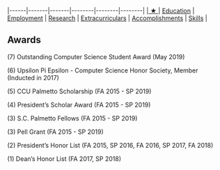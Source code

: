 |------|-------|-------|--------|--------|--------|
|[ ★ ](index.md) | [Education](education.md) | [Employment](employment.md) | [Research](publications.md) | [Extracurriculars](activities.md) | [Accomplishments](accomplishments.md) | [Skills](skills.md) |

## Awards
(7) Outstanding Computer Science Student Award (May 2019)

(6) Upsilon Pi Epsilon - Computer Science Honor Society, Member (Inducted in 2017)

(5) CCU Palmetto Scholarship (FA 2015 - SP 2019)

(4) President’s Scholar Award (FA 2015 - SP 2019)

(3) S.C. Palmetto Fellows (FA 2015 - SP 2019)

(3) Pell Grant (FA 2015 - SP 2019)

(2) President’s Honor List (FA 2015, SP 2016, FA 2016, SP 2017, FA 2018)

(1) Dean’s Honor List (FA 2017, SP 2018)










